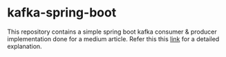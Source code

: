 # kafka-spring-boot

This repository contains a simple spring boot kafka consumer & producer implementation done for a medium article. Refer this this [link](https://medium.com/swlh/apache-kafka-producer-consumer-using-spring-boot-d8e201a9290c) for a detailed explanation.
